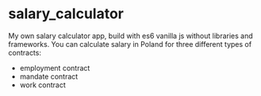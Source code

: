 # salary_calculator

My own salary calculator app, build with es6 vanilla js without libraries and frameworks. 
You can calculate salary in Poland for three different types of contracts:
- employment contract
- mandate contract
- work contract